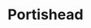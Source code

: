 ---
title: "Portishead"
summary: "Portishead are an English band formed in 1991 in Bristol. They are often considered one of the pioneers of trip hop music. The band are named after the nearby town of the same name, eight miles west of Bristol, along the coast. Portishead consists of Geoff Barrow, Beth Gibbons and Adrian Utley, while sometimes citing a fourth member, Dave McDonald, an engineer on their first records. Live shows also featured . Their debut album, Dummy, was met with critical acclaim in 1994. Two other studio albums were issued: Portishead in 1997 and Third in 2008."
image: "portishead.jpg"
---